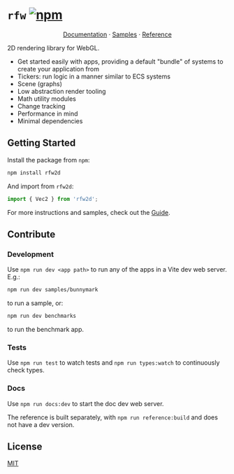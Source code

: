 # `rfw` [![npm](https://img.shields.io/npm/v/rfw2d)](https://www.npmjs.com/package/rfw2d)

<p align="center">
    <a href="https://schlechtwetterfront.github.io/rfw">Documentation</a>
    ·
    <a href="https://schlechtwetterfront.github.io/rfw/samples/">Samples</a>
    ·
    <a href="https://schlechtwetterfront.github.io/rfw/reference/">Reference</a>
</p>

2D rendering library for WebGL.

-   Get started easily with apps, providing a default "bundle" of systems to create your application from
-   Tickers: run logic in a manner similar to ECS systems
-   Scene (graphs)
-   Low abstraction render tooling
-   Math utility modules
-   Change tracking
-   Performance in mind
-   Minimal dependencies

## Getting Started

Install the package from `npm`:

```sh
npm install rfw2d
```

And import from `rfw2d`:

```ts
import { Vec2 } from 'rfw2d';
```

For more instructions and samples, check out the [Guide](https://schlechtwetterfront.github.io/rfw/guide/).

## Contribute

### Development

Use `npm run dev <app path>` to run any of the apps in a Vite dev web server. E.g.:

```sh
npm run dev samples/bunnymark
```

to run a sample, or:

```sh
npm run dev benchmarks
```

to run the benchmark app.

### Tests

Use `npm run test` to watch tests and `npm run types:watch` to continuously check types.

### Docs

Use `npm run docs:dev` to start the doc dev web server.

The reference is built separately, with `npm run reference:build` and does not have a dev version.

## License

[MIT](https://opensource.org/licenses/MIT)
